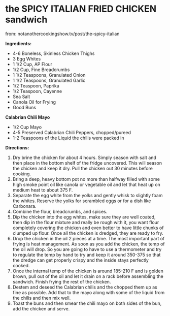 # the SPICY ITALIAN FRIED CHICKEN sandwich

from: notanothercookingshow.tv/post/the-spicy-italian

**Ingredients:**

- 4-6 Boneless, Skinless Chicken Thighs
- 3 Egg Whites
- 1 1/2 Cup, AP Flour
- 1/2 Cup, Fine Breadcrumbs
- 1 1/2 Teaspoons, Granulated Onion
- 1 1/2 Teaspoons, Granulated Garlic
- 1/2 Teaspoon, Paprika
- 1/2 Teaspoon, Cayenne
- Sea Salt
- Canola Oil for Frying
- Good Buns

**Calabrian Chili Mayo**

- 1/2 Cup Mayo
- 4-5 Preserved Calabrian Chili Peppers, chopped/pureed
- 1-2 Teaspoons of the Liquid the chilis were packed in



**Directions:**

1. Dry brine the chicken for about 4 hours. Simply season with salt and then place in the bottom shelf of the fridge uncovered. This will season the chicken and keep it dry. Pull the chicken out 30 minutes before cooking. 
2. Bring a deep, heavy bottom pot no more than halfway filled with some high smoke point oil like canola or vegetable oil and let that heat up on medium heat to about 375 F.
3. Separate the egg white from the yolks and gently whisk to slightly foam the whites. Reserve the yolks for scrambled eggs or for a dish like Carbonara. 
4. Combine the flour, breadcrumbs, and spices. 
5. Dip the chicken into the egg whites, make sure they are well coated, then dip in the flour mixture and really be rough with it, you want flour completely covering the chicken and even better to have little chunks of clumped up flour. Once all the chicken is dredged, they are ready to fry. 
6. Drop the chicken in the oil 2 pieces at a time. The most important part of frying is heat management. As soon as you add the chicken, the temp of the oil will drop. So you are going to have to use a thermometer and try to regulate the temp by hand to try and keep it around 350-375 so that the dredge can get properly crispy and the inside stays perfectly cooked. 
7. Once the internal temp of the chicken is around 185-210 F and is golden brown, pull out of the oil and let it drain on a rack before assembling the sandwich. Finish frying the rest of the chicken.
8. Destem and deseed the Calabrian chilis and the chopped them up as fine as possible. Add that to the mayo along with some of the liquid from the chilis and then mix well. 
9. Toast the buns and then smear the chili mayo on both sides of the bun, add the chicken and serve.